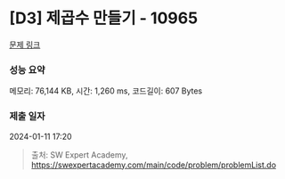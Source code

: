 # [D3] 제곱수 만들기 - 10965 

[문제 링크](https://swexpertacademy.com/main/code/problem/problemDetail.do?contestProbId=AXWXH_h695kDFAST) 

### 성능 요약

메모리: 76,144 KB, 시간: 1,260 ms, 코드길이: 607 Bytes

### 제출 일자

2024-01-11 17:20



> 출처: SW Expert Academy, https://swexpertacademy.com/main/code/problem/problemList.do